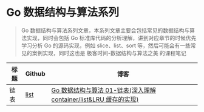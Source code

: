 # Go 数据结构与算法系列

> Go 数据结构与算法系列文章，本系列文章主要会包括常见的数据结构与算法实现，同时会包括 Go 标准库代码的分析理解，讲到对应章节的时候优先学习分析 Go 的源码实现，例如 slice、list、sort 等，然后可能会有一些常见的案例实现，同时这也是 极客时间-数据结构与算法之美 的课程笔记

| 标题 | Github    | 博客                                                                                              |
| ---- | --------- | ------------------------------------------------------------------------------------------------- |
| 链表 | [list](./01_list) | [Go 数据结构与算法 01-链表(深入理解 container/list&LRU 缓存的实现)](https://lailin.xyz/list.html) |
